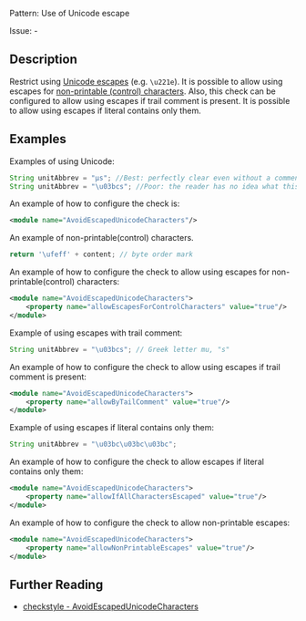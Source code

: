 Pattern: Use of Unicode escape

Issue: -

## Description

Restrict using [Unicode escapes](http://docs.oracle.com/javase/specs/jls/se7/html/jls-3.html#jls-3.3) (e.g. `\u221e`). It is possible to allow using escapes for [non-printable (control) characters](https://en.wiktionary.org/wiki/Appendix:Control_characters). Also, this check can be configured to allow using escapes if trail comment is present. It is possible to allow using escapes if literal contains only them. 

## Examples

Examples of using Unicode:


```java
String unitAbbrev = "μs"; //Best: perfectly clear even without a comment.
String unitAbbrev = "\u03bcs"; //Poor: the reader has no idea what this is.
```

An example of how to configure the check is:


```xml
<module name="AvoidEscapedUnicodeCharacters"/>
```

An example of non-printable(control) characters.


```java
return '\ufeff' + content; // byte order mark
```

An example of how to configure the check to allow using escapes for non-printable(control) characters:


```xml
<module name="AvoidEscapedUnicodeCharacters">
    <property name="allowEscapesForControlCharacters" value="true"/>
</module>
```

Example of using escapes with trail comment:


```java
String unitAbbrev = "\u03bcs"; // Greek letter mu, "s"
```

An example of how to configure the check to allow using escapes if trail comment is present: 


```xml
<module name="AvoidEscapedUnicodeCharacters">
    <property name="allowByTailComment" value="true"/>
</module>
```

Example of using escapes if literal contains only them: 


```java
String unitAbbrev = "\u03bc\u03bc\u03bc";
```

An example of how to configure the check to allow escapes if literal contains only them: 


```xml
<module name="AvoidEscapedUnicodeCharacters">
    <property name="allowIfAllCharactersEscaped" value="true"/>
</module>
```

An example of how to configure the check to allow non-printable escapes: 


```xml
<module name="AvoidEscapedUnicodeCharacters">
    <property name="allowNonPrintableEscapes" value="true"/>
</module>
```

## Further Reading

* [checkstyle - AvoidEscapedUnicodeCharacters](http://checkstyle.sourceforge.net/config_misc.html#AvoidEscapedUnicodeCharacters)
